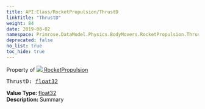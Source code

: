 ```yaml
---
title: API:Class/RocketPropulsion/ThrustD
linkTitle: "ThrustD"
weight: 84
date: 2019-08-02
namespace: Primrose.DataModel.Physics.BodyMovers.RocketPropulsion.ThrustD
deprecated: false
no_list: true
toc_hide: true
---
```

Property of <a href="/docs/api-reference/Class/RocketPropulsion"><img src="/icons/silk/rocket.png"/>&nbsp;RocketPropulsion</a>
<pre class="method-declaration">
ThrustD: <a class="type" href="/docs/api-reference/System/Primitives#single">float32</a></pre>
<b>Value Type: </b>
<a class="type" href="/docs/api-reference/System/Primitives#single">float32</a>
<br/>
<b>Description: </b>
Summary

